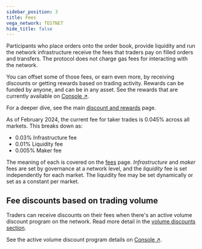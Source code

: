 ```yaml
---
sidebar_position: 3
title: Fees
vega_network: TESTNET
hide_title: false
---
```


Participants who place orders onto the order book, provide liquidity and run the network infrastructure receive the fees that traders pay on filled orders and transfers. The protocol does not charge gas fees for interacting with the network.

You can offset some of those fees, or earn even more, by receiving discounts or getting rewards based on trading activity. Rewards can be funded by anyone, and can be in any asset. See the rewards that are currently available on [Console ↗](https://console.vega.xyz/#/rewards).

For a deeper dive, see the main [discount and rewards](../concepts/trading-on-vega/discounts-rewards.md) page.

As of February 2024, the current fee for taker trades is 0.045% across all markets. This breaks down as:

- 0.03% Infrastructure fee
- 0.01% Liquidity fee
- 0.005% Maker fee

The meaning of each is covered on the [fees](../concepts/trading-on-vega/fees.md) page. *Infrastructure* and *maker* fees are set by governance at a network level, and the *liquidity* fee is set independently for each market. The liquidity fee may be set dynamically or set as a constant per market. 

## Fee discounts based on trading volume
Traders can receive discounts on their fees when there's an active volume discount program on the network. Read more detail in the [volume discounts section](./referral-program.md#volume-discounts). 

See the active volume discount program details on [Console ↗](https://console.vega.xyz/#/fees).